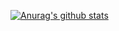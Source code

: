 
[![Anurag's github stats](https://github-readme-stats.vercel.app/api?username=ChenhuiYj)](https://github.com/chenhuiYj/chenhuiYj/blob/master/README.md)

<!--
**chenhuiYj/ChenhuiYj** is a ✨ _special_ ✨ repository because its `README.md` (this file) appears on your GitHub profile.

Here are some ideas to get you started:

- 🔭 I’m currently working on ...
- 🌱 I’m currently learning ...
- 👯 I’m looking to collaborate on ...
- 🤔 I’m looking for help with ...
- 💬 Ask me about ...
- 📫 How to reach me: ...
- 😄 Pronouns: ...
- ⚡ Fun fact: ...
-->
